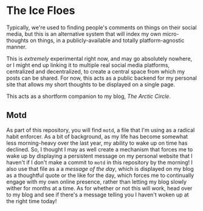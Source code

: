 # The Ice Floes

Typically, we're used to finding people's comments on things on their social media, but this is an alternative system that will index my own micro-thoughts on things, in a publicly-available and totally platform-agnostic manner.

This is *extremely* experimental right now, and may go absolutely nowhere, or I might end up linking it to multiple real social media platforms, centralized and decentralized, to create a central space from which my posts can be shared. For now, this acts as a public backend for my personal site that allows my short thoughts to be displayed on a single page.

This acts as a shortform companion to my blog, *The Arctic Circle*.

## Motd

As part of this repository, you will find `motd`, a file that I'm using as a radical habit enforcer. As a bit of background, as my life has become somewhat less morning-heavy over the last year, my ability to wake up on time has declined. So, I thought I may as well create a mechanism that forces me to wake up by displaying a persistent message on my personal website that I haven't if I don't make a commit to `motd` in this repository by the morning! I also use that file as a a *message of the day*, which is displayed on my blog as a thoughtful quote or the like for the day, which forces me to continually engage with my own online presence, rather than letting my blog slowly wither for months at a time. As for whether or not this will work, head over to my blog and see if there's a message telling you I haven't woken up at the right time today! 
